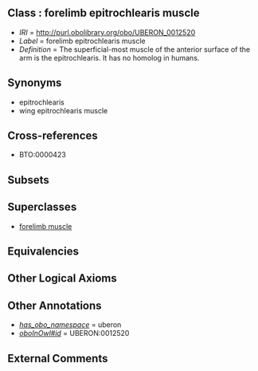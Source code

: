 
## Class : forelimb epitrochlearis muscle

 * *IRI* = http://purl.obolibrary.org/obo/UBERON_0012520
 * *Label* = forelimb epitrochlearis muscle
 * *Definition* = The superficial-most muscle of the anterior surface of the arm is the epitrochlearis.  It has no homolog in humans.

## Synonyms

 * epitrochlearis
 * wing epitrochlearis muscle

## Cross-references

 * BTO:0000423

## Subsets


## Superclasses

 * [forelimb muscle](../../UBERON/62/UBERON_0003662.md)

## Equivalencies


## Other Logical Axioms


## Other Annotations

 * *[has_obo_namespace](../../ce/oboInOwl#hasOBONamespace.md)* = uberon
 * *[oboInOwl#id](../../id/oboInOwl#id.md)* = UBERON:0012520

## External Comments

